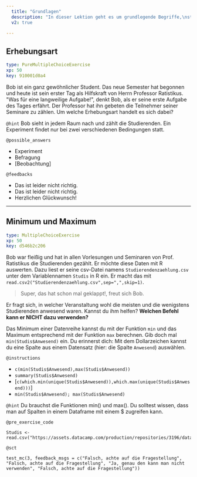 ```yaml
---
  title: "Grundlagen"
  description: "In dieser Lektion geht es um grundlegende Begriffe,\nstatistische Messgrößen, andere Kennzahlen und\nden Umgang mit Datensätzen. Dies ist also der Einstieg\nin die deskriptive Statistik."
  v2: true

---
```

## Erhebungsart

```yaml
type: PureMultipleChoiceExercise 
xp: 50 
key: 910001d0a4   
```

Bob ist ein ganz gewöhnlicher Student. Das neue Semester hat begonnen und heute ist sein erster Tag als Hilfskraft von Herrn Professor Ratistikus. "Was für eine langweilige Aufgabe!", denkt Bob, als er seine erste Aufgabe des Tages erfährt. Der Professor hat ihn gebeten die Teilnehmer seiner Seminare zu zählen. Um welche Erhebungsart handelt es sich dabei?


`@hint`
Bob sieht in jedem Raum nach und zählt die Studierenden. Ein Experiment findet nur bei zwei verschiedenen Bedingungen statt.





`@possible_answers`
- Experiment
- Befragung
- [Beobachtung]

`@feedbacks`
- Das ist leider nicht richtig.
- Das ist leider nicht richtig.
- Herzlichen Glückwunsch!





---
## Minimum und Maximum

```yaml
type: MultipleChoiceExercise 
xp: 50 
key: d546b2c206   
```

Bob war fleißig und hat in allen Vorlesungen und Seminaren von Prof. Ratistikus die Studierenden gezählt. Er möchte diese Daten mit R auswerten. Dazu liest er seine csv-Datei
namens ``Studierendenzaehlung.csv`` unter dem Variablennamen ``Studis`` in R ein. Er macht das mit ``read.csv2("Studierendenzaehlung.csv",sep=",",skip=1)``. 

> Super, das hat schon mal geklappt!, freut sich Bob. 

Er fragt sich, in welcher Veranstaltung wohl die meisten und die wenigstens Studierenden anwesend waren. Kannst du ihm helfen? **Welchen Befehl kann er NICHT dazu verwenden?**

Das Minimum einer Datenreihe kannst du mit der Funktion ``min`` und das Maximum entsprechend mit der Funktion ``max`` berechnen. Gib doch mal ``min(Studis$Anwesend)`` ein. Du erinnerst dich: Mit dem Dollarzeichen kannst du eine Spalte aus einem Datensatz (hier: die Spalte ``Anwesend``) auswählen.

`@instructions`
- ``c(min(Studis$Anwesend),max(Studis$Anwesend))``
- ``summary(Studis$Anwesend)``
-  [``c(which.min(unique(Studis$Anwesend)),which.max(unique(Studis$Anwesend)))``]
- ``min(Studis$Anwesend); max(Studis$Anwesend)``

`@hint`
Du brauchst die Funktionen min() und max(). Du solltest wissen, dass man auf Spalten in einem Dataframe mit einem $ zugreifen kann.

`@pre_exercise_code`

```{r}
Studis <- read.csv("https://assets.datacamp.com/production/repositories/3196/datasets/f7c3df4f7a167efcf7ff74b306b8045a10f83365/Studierendenzaehlung.csv",sep=";")
```


`@sct`

```{r}
test_mc(3, feedback_msgs = c("Falsch, achte auf die Fragestellung", "Falsch, achte auf die Fragestellung", "Ja, genau den kann man nicht verwenden", "Falsch, achte auf die Fragestellung"))
```




